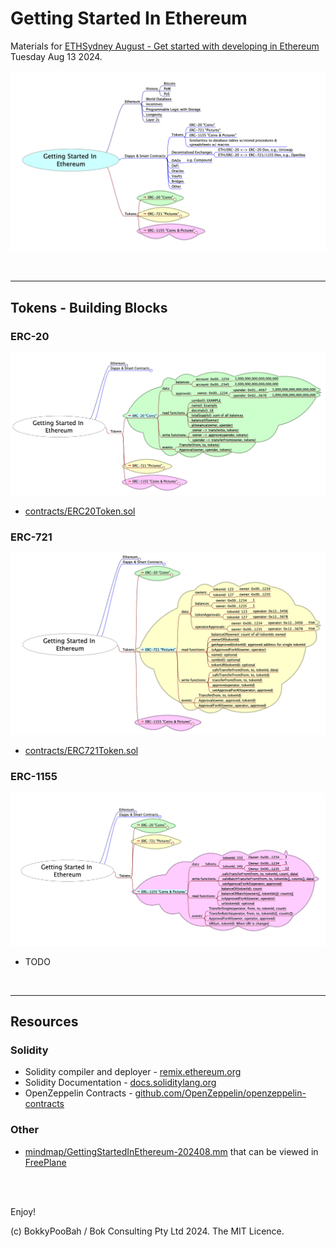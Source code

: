 # Getting Started In Ethereum

Materials for [ETHSydney August - Get started with developing in Ethereum](https://lu.ma/42iq2h0p) Tuesday Aug 13 2024.

<kbd><img src="images/Overview.png" /></kbd>

<br />

---

## Tokens - Building Blocks

### ERC-20

<kbd><img src="images/Overview-ERC-20.png" /></kbd>

* [contracts/ERC20Token.sol](contracts/ERC20Token.sol)

### ERC-721

<kbd><img src="images/Overview-ERC-721.png" /></kbd>

* [contracts/ERC721Token.sol](contracts/ERC721Token.sol)

### ERC-1155

<kbd><img src="images/Overview-ERC-1155.png" /></kbd>

* TODO

<br />

---

## Resources

### Solidity

* Solidity compiler and deployer - [remix.ethereum.org](https://remix.ethereum.org/)
* Solidity Documentation - [docs.soliditylang.org](https://docs.soliditylang.org/)
* OpenZeppelin Contracts - [github.com/OpenZeppelin/openzeppelin-contracts](https://github.com/OpenZeppelin/openzeppelin-contracts)

### Other

* [mindmap/GettingStartedInEthereum-202408.mm](mindmap/GettingStartedInEthereum-202408.mm) that can be viewed in [FreePlane](https://docs.freeplane.org/)

<br />

<br />

Enjoy!

(c) BokkyPooBah / Bok Consulting Pty Ltd 2024. The MIT Licence.
